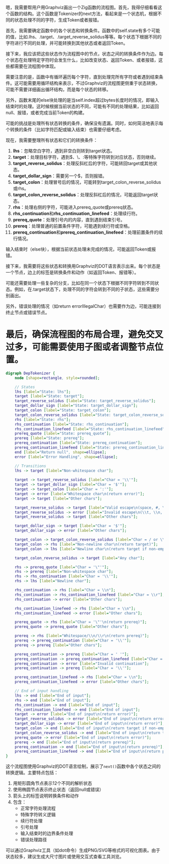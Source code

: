 嗯，我需要帮用户用Graphviz画出一个Zig函数的流程图。首先，我得仔细看看这个函数的结构。这个函数是Tokenizer的next方法，看起来是一个状态机，根据不同的状态处理不同的字符，生成Token或者报错。

首先，我需要确定函数中的各个状态和转换条件。函数中的self.state有多个可能的值，比如.lhs、.target、.target_reverse_solidus等等。每个状态下根据不同的字符进行不同的处理，并可能转换到其他状态或者返回Token。

接下来，我应该把这些状态作为流程图中的节点，状态之间的转换条件作为边。每个状态在处理特定字符时会发生什么，比如改变状态、返回Token、或者报错，这些都需要在流程图中体现。

需要注意的是，函数中有循环遍历每个字符，直到处理完所有字符或者遇到结束条件。这可能需要用循环结构来表示，不过Graphviz的流程图更侧重于状态转换，可能不需要详细画出循环结构，而是每个状态的转移。

另外，函数末尾的else块处理的是当self.index超过bytes长度时的情况，即输入结束时的处理。这时候根据当前状态的不同，可能有不同的处理结果，比如返回null、报错，或者完成当前Token的构建。

可能的挑战是处理所有状态转换的条件，确保没有遗漏。同时，如何简洁地表示每个转换的条件（比如字符匹配或输入结束）也需要仔细考虑。

现在，我需要整理所有状态和它们的转换条件：

1. **lhs**：忽略空白字符，遇到非空白则转到target状态。
2. **target**：处理目标字符，遇到$、\、:等特殊字符转到对应状态，否则继续。
3. **target_reverse_solidus**：处理反斜杠后的字符，可能转回target或其他状态。
4. **target_dollar_sign**：需要另一个$，否则报错。
5. **target_colon**：处理冒号后的情况，可能转到target_colon_reverse_solidus或rhs。
6. **target_colon_reverse_solidus**：处理反斜杠后的情况，可能返回target状态。
7. **rhs**：处理右侧的字符，可能进入prereq_quote或prereq状态。
8. **rhs_continuation**和**rhs_continuation_linefeed**：处理续行符。
9. **prereq_quote**：处理引号内的内容，直到遇到结束引号。
10. **prereq**：处理普通的前置条件字符，可能遇到续行符或空格。
11. **prereq_continuation**和**prereq_continuation_linefeed**：处理前置条件的续行情况。

输入结束时（else块），根据当前状态处理未完成的情况，可能返回Token或报错。

接下来，我需要将这些状态和转换用Graphviz的DOT语言表示出来。每个状态是一个节点，边上的标签是转换条件和动作（如返回Token、报错等）。

可能还需要处理一些复杂的分支，比如在同一个状态下根据不同字符转到不同状态。例如，在.target状态下，处理不同的字符会转到不同的子状态，这些需要分别画出。

另外，错误处理的情况（如return errorIllegalChar）也需要作为边，可能连接到终止节点或错误节点。

最后，确保流程图的布局合理，避免交叉过多，可能需要使用子图或者调整节点位置。
================================================
```dot
digraph DepTokenizer {
    node [shape=rectangle, style=rounded];

    // States
    lhs [label="State: lhs"];
    target [label="State: target"];
    target_reverse_solidus [label="State: target_reverse_solidus"];
    target_dollar_sign [label="State: target_dollar_sign"];
    target_colon [label="State: target_colon"];
    target_colon_reverse_solidus [label="State: target_colon_reverse_solidus"];
    rhs [label="State: rhs"];
    rhs_continuation [label="State: rhs_continuation"];
    rhs_continuation_linefeed [label="State: rhs_continuation_linefeed"];
    prereq_quote [label="State: prereq_quote"];
    prereq [label="State: prereq"];
    prereq_continuation [label="State: prereq_continuation"];
    prereq_continuation_linefeed [label="State: prereq_continuation_linefeed"];
    end [label="Return null", shape=ellipse];
    error [label="Error Handling", shape=ellipse];

    // Transitions
    lhs -> target [label="Non-whitespace char"];
    
    target -> target_reverse_solidus [label="Char = '\\'"];
    target -> target_dollar_sign [label="Char = '$'"];
    target -> target_colon [label="Char = ':'"];
    target -> error [label="Whitespace char\n(return error)"];
    target -> target [label="Other chars"];

    target_reverse_solidus -> target [label="Valid escape\n(space, #, \\, $)"];
    target_reverse_solidus -> error [label="Invalid escape\n(\\t, \\n, \\r)"];
    target_reverse_solidus -> target [label="Other chars"];

    target_dollar_sign -> target [label="Char = '$'"];
    target_dollar_sign -> error [label="Other chars"];

    target_colon -> target_colon_reverse_solidus [label="Char = / or \\"];
    target_colon -> rhs [label="Non-newline char\n(return target)"];
    target_colon -> lhs [label="Newline char\n(return target if non-empty)"];

    target_colon_reverse_solidus -> target [label="Any char"];

    rhs -> prereq_quote [label="Char = '\"'"];
    rhs -> prereq [label="Non-whitespace char"];
    rhs -> rhs_continuation [label="Char = '\\'"];
    rhs -> lhs [label="Newline char"];

    rhs_continuation -> rhs [label="Char = \\n"];
    rhs_continuation -> rhs_continuation_linefeed [label="Char = \\r"];
    rhs_continuation -> error [label="Other chars"];

    rhs_continuation_linefeed -> rhs [label="Char = \\n"];
    rhs_continuation_linefeed -> error [label="Other chars"];

    prereq_quote -> rhs [label="Char = '\"'\n(return prereq)"];
    prereq_quote -> prereq_quote [label="Other chars"];

    prereq -> rhs [label="Whitespace/\\n/\\r\n(return prereq)"];
    prereq -> prereq_continuation [label="Char = '\\'"];
    prereq -> prereq [label="Other chars"];

    prereq_continuation -> prereq [label="Char = ' '"];
    prereq_continuation -> prereq_continuation_linefeed [label="Char = \\r"];
    prereq_continuation -> error [label="Invalid continuation"];
    prereq_continuation -> prereq [label="Char = '\\'"];

    prereq_continuation_linefeed -> rhs [label="Char = \\n"];
    prereq_continuation_linefeed -> error [label="Other chars"];

    // End of input handling
    lhs -> end [label="End of input"];
    rhs -> end [label="End of input"];
    rhs_continuation -> end [label="End of input"];
    rhs_continuation_linefeed -> end [label="End of input"];
    target -> error [label="End of input\n(return error)"];
    target_reverse_solidus -> error [label="End of input\n(return error)"];
    target_dollar_sign -> error [label="End of input\n(return error)"];
    target_colon -> end [label="End of input\n(return target if non-empty)"];
    target_colon_reverse_solidus -> end [label="End of input\n(return target if non-empty)"];
    prereq_quote -> error [label="End of input\n(return error)"];
    prereq -> end [label="End of input\n(return prereq)"];
    prereq_continuation -> end [label="End of input\n(return prereq)"];
    prereq_continuation_linefeed -> end [label="End of input\n(return prereq)"];
}
```

这个流程图使用Graphviz的DOT语言绘制，展示了`next()`函数中各个状态之间的转换逻辑。主要特点包括：

1. 用矩形圆角节点表示12个不同的解析状态
2. 使用椭圆节点表示终止状态（返回null或错误）
3. 箭头上的标签说明转换条件和动作
4. 包含：
   - 正常字符处理流程
   - 特殊字符转义逻辑
   - 续行符处理
   - 引号处理
   - 输入结束时的边界条件处理
   - 错误处理路径

可以通过Graphviz工具（如dot命令）生成PNG/SVG等格式的可视化图表。由于状态较多，建议生成大尺寸图片或使用交互式查看工具浏览。